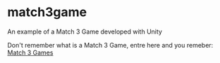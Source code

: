 # match3game
An example of a Match 3 Game developed with Unity

Don't remember what is a Match 3 Game, entre here and you remeber: [Match 3 Games](https://www.match3games.com)
